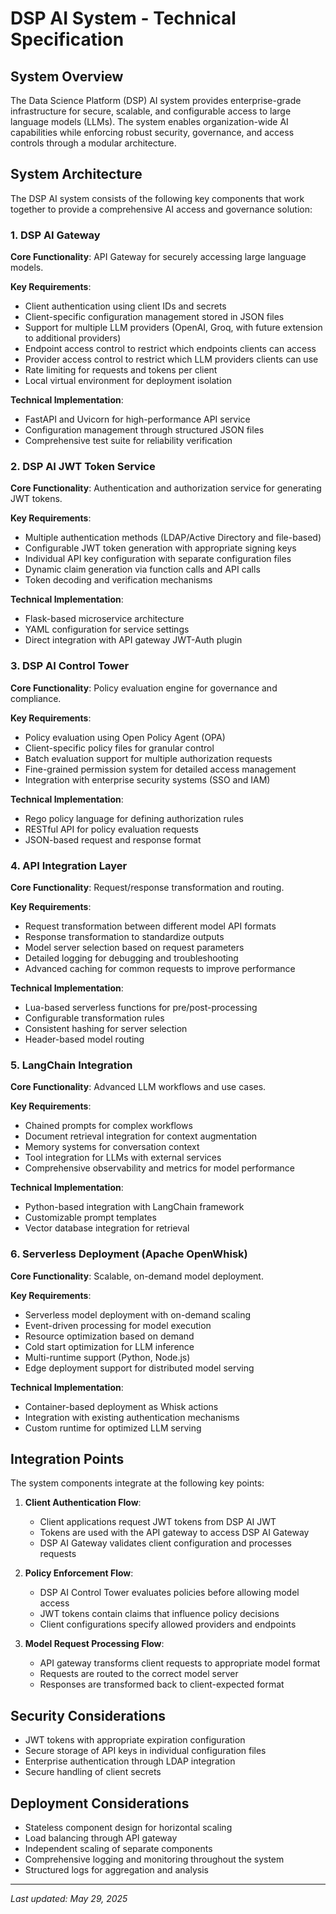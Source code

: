 # DSP AI System - Technical Specification

## System Overview

The Data Science Platform (DSP) AI system provides enterprise-grade infrastructure for secure, scalable, and configurable access to large language models (LLMs). The system enables organization-wide AI capabilities while enforcing robust security, governance, and access controls through a modular architecture.

## System Architecture

The DSP AI system consists of the following key components that work together to provide a comprehensive AI access and governance solution:

### 1. DSP AI Gateway

**Core Functionality**: API Gateway for securely accessing large language models.

**Key Requirements**:
- Client authentication using client IDs and secrets
- Client-specific configuration management stored in JSON files
- Support for multiple LLM providers (OpenAI, Groq, with future extension to additional providers)
- Endpoint access control to restrict which endpoints clients can access
- Provider access control to restrict which LLM providers clients can use
- Rate limiting for requests and tokens per client
- Local virtual environment for deployment isolation

**Technical Implementation**:
- FastAPI and Uvicorn for high-performance API service
- Configuration management through structured JSON files
- Comprehensive test suite for reliability verification

### 2. DSP AI JWT Token Service

**Core Functionality**: Authentication and authorization service for generating JWT tokens.

**Key Requirements**:
- Multiple authentication methods (LDAP/Active Directory and file-based)
- Configurable JWT token generation with appropriate signing keys
- Individual API key configuration with separate configuration files
- Dynamic claim generation via function calls and API calls
- Token decoding and verification mechanisms

**Technical Implementation**:
- Flask-based microservice architecture
- YAML configuration for service settings
- Direct integration with API gateway JWT-Auth plugin

### 3. DSP AI Control Tower

**Core Functionality**: Policy evaluation engine for governance and compliance.

**Key Requirements**:
- Policy evaluation using Open Policy Agent (OPA)
- Client-specific policy files for granular control
- Batch evaluation support for multiple authorization requests
- Fine-grained permission system for detailed access management
- Integration with enterprise security systems (SSO and IAM)

**Technical Implementation**:
- Rego policy language for defining authorization rules
- RESTful API for policy evaluation requests
- JSON-based request and response format

### 4. API Integration Layer

**Core Functionality**: Request/response transformation and routing.

**Key Requirements**:
- Request transformation between different model API formats
- Response transformation to standardize outputs
- Model server selection based on request parameters
- Detailed logging for debugging and troubleshooting
- Advanced caching for common requests to improve performance

**Technical Implementation**:
- Lua-based serverless functions for pre/post-processing
- Configurable transformation rules
- Consistent hashing for server selection
- Header-based model routing

### 5. LangChain Integration

**Core Functionality**: Advanced LLM workflows and use cases.

**Key Requirements**:
- Chained prompts for complex workflows
- Document retrieval integration for context augmentation
- Memory systems for conversation context
- Tool integration for LLMs with external services
- Comprehensive observability and metrics for model performance

**Technical Implementation**:
- Python-based integration with LangChain framework
- Customizable prompt templates
- Vector database integration for retrieval

### 6. Serverless Deployment (Apache OpenWhisk)

**Core Functionality**: Scalable, on-demand model deployment.

**Key Requirements**:
- Serverless model deployment with on-demand scaling
- Event-driven processing for model execution
- Resource optimization based on demand
- Cold start optimization for LLM inference
- Multi-runtime support (Python, Node.js)
- Edge deployment support for distributed model serving

**Technical Implementation**:
- Container-based deployment as Whisk actions
- Integration with existing authentication mechanisms
- Custom runtime for optimized LLM serving

## Integration Points

The system components integrate at the following key points:

1. **Client Authentication Flow**:
   - Client applications request JWT tokens from DSP AI JWT
   - Tokens are used with the API gateway to access DSP AI Gateway
   - DSP AI Gateway validates client configuration and processes requests

2. **Policy Enforcement Flow**:
   - DSP AI Control Tower evaluates policies before allowing model access
   - JWT tokens contain claims that influence policy decisions
   - Client configurations specify allowed providers and endpoints

3. **Model Request Processing Flow**:
   - API gateway transforms client requests to appropriate model format
   - Requests are routed to the correct model server
   - Responses are transformed back to client-expected format

## Security Considerations

- JWT tokens with appropriate expiration configuration
- Secure storage of API keys in individual configuration files
- Enterprise authentication through LDAP integration
- Secure handling of client secrets

## Deployment Considerations

- Stateless component design for horizontal scaling
- Load balancing through API gateway
- Independent scaling of separate components
- Comprehensive logging and monitoring throughout the system
- Structured logs for aggregation and analysis

---

*Last updated: May 29, 2025*
